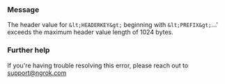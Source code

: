 
### Message
The header value for `&lt;HEADERKEY&gt;` beginning with `&lt;PREFIX&gt;`...' exceeds the maximum header value length of 1024 bytes.

### Further help
If you're having trouble resolving this error, please reach out to [support@ngrok.com](mailto:support@ngrok.com?subject=Help%20with%20ERR_NGROK_378)

